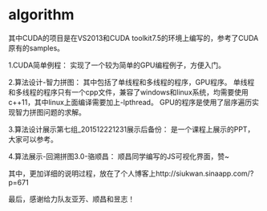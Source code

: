 # algorithm

其中CUDA的项目是在VS2013和CUDA toolkit7.5的环境上编写的，参考了CUDA原有的samples。

1.CUDA简单例程：
实现了一个较为简单的GPU编程例子，方便入门。

2.算法设计-智力拼图：
其中包括了单线程和多线程的程序，GPU程序。
单线程和多线程的程序只有一个cpp文件，兼容了windows和linux系统，均需要使用c++11，其中linux上面编译需要加上-lpthread。
GPU的程序是使用了层序遍历实现智力拼图问题的求解。

3.算法设计展示第七组_201512221231展示后备份：
是一个课程上展示的PPT，大家可以参考。

4.算法展示-回溯拼图3.0-骆顺昌：
顺昌同学编写的JS可视化界面，赞~

其中，更加详细的说明过程，放在了个人博客上http://siukwan.sinaapp.com/?p=671

最后，感谢给力队友亚芳、顺昌和昱志！